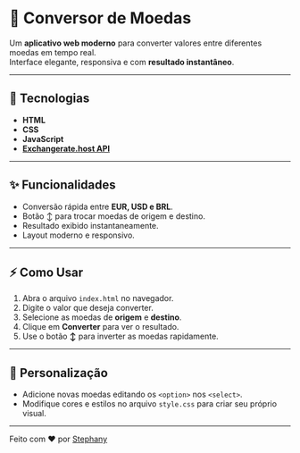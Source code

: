 # 💱 Conversor de Moedas

Um **aplicativo web moderno** para converter valores entre diferentes moedas em tempo real.  
Interface elegante, responsiva e com **resultado instantâneo**.  

---

## 🚀 Tecnologias

- **HTML**  
- **CSS**  
- **JavaScript**  
- [**Exchangerate.host API**](https://exchangerate.host)  

---

## ✨ Funcionalidades

- Conversão rápida entre **EUR, USD e BRL**.  
- Botão ↕ para trocar moedas de origem e destino.  
- Resultado exibido instantaneamente.  
- Layout moderno e responsivo.

---

## ⚡ Como Usar

1. Abra o arquivo `index.html` no navegador.  
2. Digite o valor que deseja converter.  
3. Selecione as moedas de **origem** e **destino**.  
4. Clique em **Converter** para ver o resultado.  
5. Use o botão **↕** para inverter as moedas rapidamente.

---

## 🎨 Personalização

- Adicione novas moedas editando os `<option>` nos `<select>`.  
- Modifique cores e estilos no arquivo `style.css` para criar seu próprio visual.

---


Feito com ❤️ por [Stephany](https://github.com/seu-usuario)
